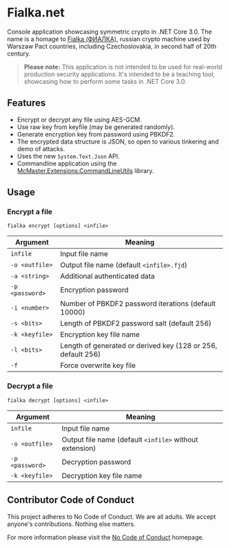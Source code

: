 # Fialka.net
Console application showcasing symmetric crypto in .NET Core 3.0. The name is a homage to [Fialka (ФИАЛКА)](https://www.cryptomuseum.com/crypto/fialka/), russian crypto machine used by Warszaw Pact countries, including Czechoslovakia, in second half of 20th century.

> **Please note:** This application is not intended to be used for real-world production security applications. It's intended to be a teaching tool, showcasing how to perform some tasks in .NET Core 3.0.

## Features

* Encrypt or decrypt any file using AES-GCM.
* Use raw key from keyfile (may be generated randomly).
* Generate encryption key from password using PBKDF2.
* The encrypted data structure is JSON, so open to various tinkering and demo of attacks.
* Uses the new `System.Text.Json` API.
* Commandline application using the [McMaster.Extensions.CommandLineUtils](https://github.com/natemcmaster/CommandLineUtils) library.

## Usage

### Encrypt a file

    fialka encrypt [options] <infile>

Argument        | Meaning
----------------|------------------------------------------------------------------
`infile       ` | Input file name
`-o <outfile> ` | Output file name (default `<infile>.fjd`)
`-a <string>  ` | Additional authenticated data
`-p <password>` | Encryption password
`-i <number>  ` | Number of PBKDF2 password iterations (default 10000)
`-s <bits>    ` | Length of PBKDF2 password salt (default 256)
`-k <keyfile> ` | Encryption key file name
`-l <bits>    ` | Length of generated or derived key (128 or 256, default 256)
`-f           ` | Force overwrite key file

### Decrypt a file

    fialka decrypt [options] <infile>

Argument        | Meaning
----------------|------------------------------------------------------------------
`infile       ` | Input file name
`-o <outfile> ` | Output file name (default `<infile>` without extension)
`-p <password>` | Decryption password
`-k <keyfile> ` | Decryption key file name


## Contributor Code of Conduct

This project adheres to No Code of Conduct. We are all adults. We accept anyone's contributions. Nothing else matters.

For more information please visit the [No Code of Conduct](https://github.com/domgetter/NCoC) homepage.